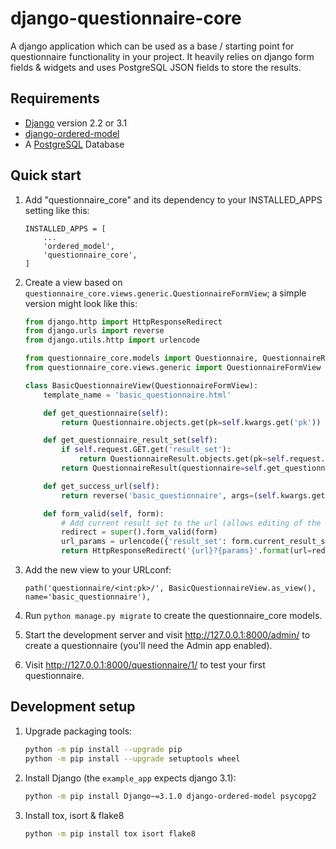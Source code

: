 # django-questionnaire-core

A django application which can be used as a base / starting point for questionnaire functionality in your project.
It heavily relies on django form fields & widgets and uses PostgreSQL JSON fields to store the results.

## Requirements

- [Django](https://www.djangoproject.com) version 2.2 or 3.1
- [django-ordered-model](https://github.com/bfirsh/django-ordered-model)
- A [PostgreSQL](https://www.postgresql.org/) Database


## Quick start

1. Add "questionnaire_core" and its dependency to your INSTALLED_APPS setting like this:

    ```
    INSTALLED_APPS = [
        ...
        'ordered_model',
        'questionnaire_core',
    ]
    ```

2. Create a view based on `questionnaire_core.views.generic.QuestionnaireFormView`; a simple version might look like this:

    ```python
    from django.http import HttpResponseRedirect
    from django.urls import reverse
    from django.utils.http import urlencode

    from questionnaire_core.models import Questionnaire, QuestionnaireResult
    from questionnaire_core.views.generic import QuestionnaireFormView

    class BasicQuestionnaireView(QuestionnaireFormView):
        template_name = 'basic_questionnaire.html'

        def get_questionnaire(self):
            return Questionnaire.objects.get(pk=self.kwargs.get('pk'))

        def get_questionnaire_result_set(self):
            if self.request.GET.get('result_set'):
                return QuestionnaireResult.objects.get(pk=self.request.GET.get('result_set'))
            return QuestionnaireResult(questionnaire=self.get_questionnaire())

        def get_success_url(self):
            return reverse('basic_questionnaire', args=(self.kwargs.get('pk'),))

        def form_valid(self, form):
            # Add current result set to the url (allows editing of the result)
            redirect = super().form_valid(form)
            url_params = urlencode({'result_set': form.current_result_set.pk})
            return HttpResponseRedirect('{url}?{params}'.format(url=redirect.url, params=url_params))

    ```

3. Add the new view to your URLconf:

    ```
    path('questionnaire/<int:pk>/', BasicQuestionnaireView.as_view(), name='basic_questionnaire'),
    ```

4. Run `python manage.py migrate` to create the questionnaire_core models.

5. Start the development server and visit http://127.0.0.1:8000/admin/
    to create a questionnaire (you'll need the Admin app enabled).

6. Visit http://127.0.0.1:8000/questionnaire/1/ to test your first questionnaire.


## Development setup

1. Upgrade packaging tools:

    ```bash
    python -m pip install --upgrade pip
    python -m pip install --upgrade setuptools wheel
    ```

2. Install Django (the `example_app` expects django 3.1):

    ```bash
    python -m pip install Django~=3.1.0 django-ordered-model psycopg2
    ```

3. Install tox, isort & flake8

    ```bash
    python -m pip install tox isort flake8
    ```
